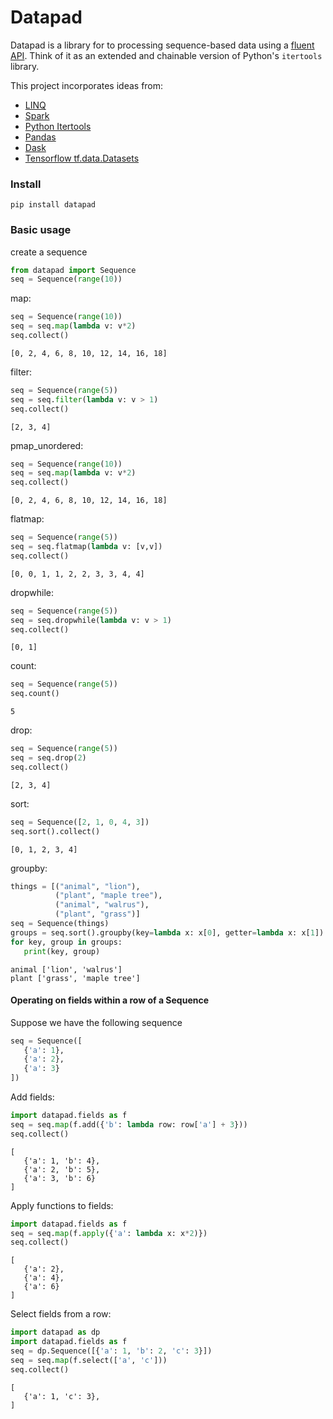 # Datapad

Datapad is a library for to processing sequence-based data using a [fluent API](https://en.wikipedia.org/wiki/Fluent_interface#Python). Think of it as an extended and chainable version of Python's `itertools` library.

This project incorporates ideas from:

* [LINQ](https://docs.microsoft.com/en-us/dotnet/csharp/programming-guide/concepts/linq/standard-query-operators-overview)
* [Spark](https://spark.apache.org/)
* [Python Itertools](https://docs.python.org/3/library/itertools.html)
* [Pandas](https://pandas.pydata.org/)
* [Dask](https://dask.org/)
* [Tensorflow tf.data.Datasets](https://www.tensorflow.org/api_docs/python/tf/data/Dataset)



### Install

```
pip install datapad
```

### Basic usage

create a sequence

```python
from datapad import Sequence
seq = Sequence(range(10))
```

map:

```python
seq = Sequence(range(10))
seq = seq.map(lambda v: v*2)
seq.collect()
```
```
[0, 2, 4, 6, 8, 10, 12, 14, 16, 18]
```
filter:

```python
seq = Sequence(range(5))
seq = seq.filter(lambda v: v > 1)
seq.collect()
```

```
[2, 3, 4]
```
pmap_unordered:
```python
seq = Sequence(range(10))
seq = seq.map(lambda v: v*2)
seq.collect()
```
```
[0, 2, 4, 6, 8, 10, 12, 14, 16, 18]
```

flatmap:
```python
seq = Sequence(range(5))
seq = seq.flatmap(lambda v: [v,v])
seq.collect()
```
```
[0, 0, 1, 1, 2, 2, 3, 3, 4, 4]
```

dropwhile:
```python
seq = Sequence(range(5))
seq = seq.dropwhile(lambda v: v > 1)
seq.collect()
```
```
[0, 1]
```

count:
```python
seq = Sequence(range(5))
seq.count()
```
```
5
```

drop:
```python
seq = Sequence(range(5))
seq = seq.drop(2)
seq.collect()
```
```
[2, 3, 4]
```

sort:
```python
seq = Sequence([2, 1, 0, 4, 3])
seq.sort().collect()
```

```
[0, 1, 2, 3, 4]
```


groupby:

```python
things = [("animal", "lion"),
          ("plant", "maple tree"),
          ("animal", "walrus"),
          ("plant", "grass")]
seq = Sequence(things)
groups = seq.sort().groupby(key=lambda x: x[0], getter=lambda x: x[1])
for key, group in groups:
   print(key, group)
```

```
animal ['lion', 'walrus']
plant ['grass', 'maple tree']
```


#### Operating on fields within a row of a Sequence

Suppose we have the following sequence

```python
seq = Sequence([
   {'a': 1},
   {'a': 2},
   {'a': 3}
])
```

Add fields:

```python
import datapad.fields as f
seq = seq.map(f.add({'b': lambda row: row['a'] + 3}))
seq.collect()
````

```
[
   {'a': 1, 'b': 4},
   {'a': 2, 'b': 5},
   {'a': 3, 'b': 6}
]
```

Apply functions to fields:

```python
import datapad.fields as f
seq = seq.map(f.apply({'a': lambda x: x*2)})
seq.collect()
````

```
[
   {'a': 2},
   {'a': 4},
   {'a': 6}
]
```

Select fields from a row:

```python
import datapad as dp
import datapad.fields as f
seq = dp.Sequence([{'a': 1, 'b': 2, 'c': 3}])
seq = seq.map(f.select(['a', 'c']))
seq.collect()
````

```
[
   {'a': 1, 'c': 3},
]
```
